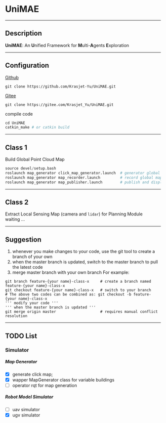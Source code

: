 # UniMAE

---
## Description
**UniMAE**: An **U**nified Framework for **M**ulti-**A**gents **E**xploration

---
## Configuration
[Github](https://github.com/Krasjet-Yu/UniMAE.git)
```
git clone https://github.com/Krasjet-Yu/UniMAE.git
```

[Gitee](https://gitee.com/Krasjet_Yu/UniMAE.git)
```
git clone https://gitee.com/Krasjet_Yu/UniMAE.git
```
compile code
```python
cd UniMAE
catkin_make # or catkin build
```

---
## Class 1
Build Global Point Cloud Map
```python
source devel/setup.bash
roslaunch map_generator click_map_generator.launch  # generator global map
roslaunch map_generator map_recorder.launch         # record global map
roslaunch map_generator map_publisher.launch        # publish and display global map
```

---
## Class 2
Extract Local Sensing Map (camera and ``lidar``) for Planning Module  
waiting ... 

---
## Suggestion
1. whenever you make changes to your code, use the git tool to create a branch of your own
2. when the master branch is updated, switch to the master branch to pull the latest code  
3. merge master branch with your own branch
For example:
```shell
git branch feature-{your name}-class-x     # create a branch named feature-{your name}-class-x
git checkout feature-{your name}-class-x   # switch to your branch
# The above two codes can be combined as: git checkout -b feature-{your name}-class-x
''' modify your code '''
''' when the master branch is updated '''
git merge origin master                    # requires manual conflict resolution
```

---
## TODO List
### Simulator
##### Map Generator
- [x] generate click map;
- [x] wapper MapGenerator class for variable buildings
- [ ] operator rqt for map generation
##### Robot Model Simulator 
- [ ] uav simulator
- [x] ugv simulator